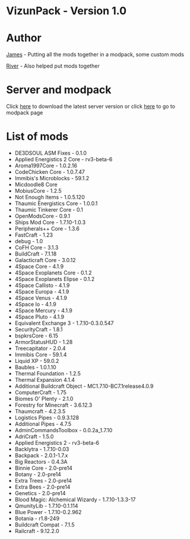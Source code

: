 # VizunPack - Version 1.0

# Author
[James](https://github.com/MrManiacc) - Putting all the mods together in a modpack, some custom mods

[River](https://github.com/Rmarmorstein) - Also helped put mods together

# Server and modpack
Click [here](https://www.dropbox.com/s/lm4loo7dupbeznv/server.zip?dl=0) to download the latest server version or click [here](https://www.dropbox.com/s/a74uk92re336hr7/modpack.zip?dl=0) to go to modpack page

# List of mods
* DE3DSOUL ASM Fixes - 0.1.0
* Applied Energistics 2 Core - rv3-beta-6
* Aroma1997Core - 1.0.2.16
* CodeChicken Core - 1.0.7.47
* Immibis's Microblocks - 59.1.2
* Micdoodle8 Core
* MobiusCore - 1.2.5
* Not Enough Items - 1.0.5.120
* Thaumic Energistics Core - 1.0.0.1
* Thaumic Tinkerer Core - 0.1
* OpenModsCore - 0.9.1
* Ships Mod Core - 1.7.10-1.0.3
* Peripherals++ Core - 1.3.6
* FastCraft - 1.23
* debug - 1.0
* CoFH Core - 3.1.3
* BuildCraft - 7.1.18
* Galacticraft Core - 3.0.12
* 4Space Core - 4.1.9
* 4Space Exoplanets Core - 0.1.2
* 4Space Exoplanets Elipse - 0.1.2
* 4Space Callisto - 4.1.9
* 4Space Europa - 4.1.9
* 4Space Venus - 4.1.9
* 4Space Io - 4.1.9
* 4Space Mercury - 4.1.9
* 4Space Pluto - 4.1.9
* Equivalent Exchange 3 - 1.7.10-0.3.0.547
* SecurityCraft - 1.8.1
* bspkrsCore - 6.15
* ArmorStatusHUD - 1.28
* Treecapitator - 2.0.4
* Immibis Core - 59.1.4
* Liquid XP - 59.0.2
* Baubles - 1.0.1.10
* Thermal Foundation - 1.2.5
* Thermal Expansion 4.1.4
* Additional Buildcraft Object - MC1.7.10-BC7.1release4.0.9
* ComputerCraft - 1.75
* Biomes O' Plenty - 2.1.0
* Forestry for Minecraft - 3.6.12.3
* Thaumcraft - 4.2.3.5
* Logistics Pipes - 0.9.3.128
* Additional Pipes - 4.7.5
* AdminCommandsToolbox - 0.0.2a_1.7.10
* AdriCraft - 1.5.0
* Applied Energistics 2 - rv3-beta-6
* Backlytra - 1.7.10-0.03
* Backpack - 2.0.1-1.7.x
* Big Reactors - 0.4.3A
* Binnie Core - 2.0-pre14
* Botany - 2.0-pre14
* Extra Trees - 2.0-pre14
* Extra Bees - 2.0-pre14
* Genetics - 2.0-pre14
* Blood Magic: Alchemical Wizardy - 1.7.10-1.3.3-17
* QmunityLib - 1.7.10-0.1.114
* Blue Power - 1.7.10-0.2.962
* Botania - r1.8-249
* Buildcraft Compat - 7.1.5
* Railcraft - 9.12.2.0
